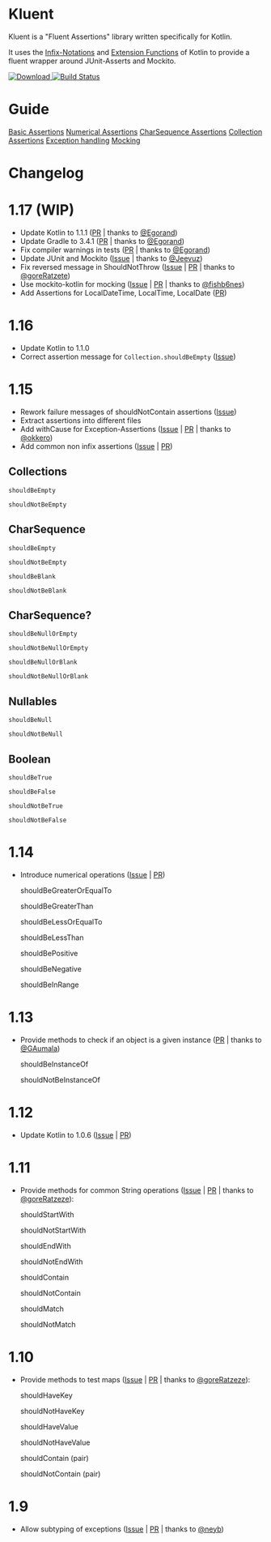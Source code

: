 # Kluent

Kluent is a "Fluent Assertions" library written specifically for Kotlin.

It uses the [Infix-Notations](https://kotlinlang.org/docs/reference/functions.html#infix-notation "Infix-Notation") and [Extension Functions](https://kotlinlang.org/docs/reference/extensions.html#extension-functions "Extension Functions") of Kotlin to provide a fluent wrapper around JUnit-Asserts and Mockito.

 [ ![Download](https://api.bintray.com/packages/markusamshove/maven/Kluent/images/download.svg) ](https://bintray.com/markusamshove/maven/Kluent/_latestVersion) [![Build Status](https://travis-ci.org/MarkusAmshove/Kluent.svg?branch=master)](https://travis-ci.org/MarkusAmshove/Kluent)


# Guide

[Basic Assertions](BasicAssertions.md)
[Numerical Assertions](NumericalAssertions.md)
[CharSequence Assertions](CharSequenceAssertions.md)
[Collection Assertions](CollectionAssertions.md)
[Exception handling](Exceptions.md)
[Mocking](Mocking.md)

# Changelog

# 1.17 (WIP)
* Update Kotlin to 1.1.1 ([PR](https://github.com/MarkusAmshove/Kluent/pull/28) | thanks to [@Egorand](https://github.com/Egorand))
* Update Gradle to 3.4.1 ([PR](https://github.com/MarkusAmshove/Kluent/pull/29) | thanks to [@Egorand](https://github.com/Egorand))
* Fix compiler warnings in tests ([PR](https://github.com/MarkusAmshove/Kluent/pull/30) | thanks to [@Egorand](https://github.com/Egorand))
* Update JUnit and Mockito ([Issue](https://github.com/MarkusAmshove/Kluent/issues/31) | thanks to [@Jeevuz](https://github.com/Jeevuz))
* Fix reversed message in ShouldNotThrow ([Issue](https://github.com/MarkusAmshove/Kluent/issues/33) | [PR](https://github.com/MarkusAmshove/Kluent/pull/34) | thanks to [@goreRatzete](https://github.com/goreRatzete))
* Use mockito-kotlin for mocking ([Issue](https://github.com/MarkusAmshove/Kluent/issues/32) | [PR](https://github.com/MarkusAmshove/Kluent/pull/35) | thanks to [@fishb6nes](https://github.com/fishb6nes))
* Add Assertions for LocalDateTime, LocalTime, LocalDate ([PR](https://github.com/MarkusAmshove/Kluent/pull/36))

# 1.16
* Update Kotlin to 1.1.0
* Correct assertion message for `Collection.shouldBeEmpty` ([Issue](https://github.com/MarkusAmshove/Kluent/issues/27))

# 1.15
* Rework failure messages of shouldNotContain assertions ([Issue](https://github.com/MarkusAmshove/Kluent/issues/20))
* Extract assertions into different files
* Add withCause for Exception-Assertions ([Issue](https://github.com/MarkusAmshove/Kluent/issues/24) | [PR](https://github.com/MarkusAmshove/Kluent/pull/25) | thanks to [@okkero](https://github.com/okkero))
* Add common non infix assertions ([Issue](https://github.com/MarkusAmshove/Kluent/issues/21) | [PR](https://github.com/MarkusAmshove/Kluent/pull/26))

## Collections

    shouldBeEmpty

    shouldNotBeEmpty

## CharSequence

    shouldBeEmpty

    shouldNotBeEmpty

    shouldBeBlank

    shouldNotBeBlank

## CharSequence?

    shouldBeNullOrEmpty

    shouldNotBeNullOrEmpty

    shouldBeNullOrBlank

    shouldNotBeNullOrBlank

## Nullables

    shouldBeNull

    shouldNotBeNull

## Boolean

    shouldBeTrue

    shouldBeFalse

    shouldNotBeTrue

    shouldNotBeFalse


# 1.14
* Introduce numerical operations ([Issue](https://github.com/MarkusAmshove/Kluent/issues/17) | [PR](https://github.com/MarkusAmshove/Kluent/pull/18))

    shouldBeGreaterOrEqualTo

    shouldBeGreaterThan

    shouldBeLessOrEqualTo

    shouldBeLessThan

    shouldBePositive

    shouldBeNegative

    shouldBeInRange

# 1.13
* Provide methods to check if an object is a given instance ([PR](https://github.com/MarkusAmshove/Kluent/pull/16) | thanks to [@GAumala](https://github.com/GAumala))

    shouldBeInstanceOf

    shouldNotBeInstanceOf

# 1.12
* Update Kotlin to 1.0.6 ([Issue](https://github.com/MarkusAmshove/Kluent/issues/14) | [PR](https://github.com/MarkusAmshove/Kluent/pull/15))

# 1.11
* Provide methods for common String operations ([Issue](https://github.com/MarkusAmshove/Kluent/issues/12) | [PR](https://github.com/MarkusAmshove/Kluent/pull/13) | thanks to [@goreRatzeze](https://github.com/goreRatzete)):

    shouldStartWith

    shouldNotStartWith

    shouldEndWith

    shouldNotEndWith

    shouldContain

    shouldNotContain

    shouldMatch

    shouldNotMatch

# 1.10

* Provide methods to test maps ([Issue](https://github.com/MarkusAmshove/Kluent/issues/10) | [PR](https://github.com/MarkusAmshove/Kluent/pull/11) | thanks to [@goreRatzeze](https://github.com/goreRatzete)):

    shouldHaveKey
    
    shouldNotHaveKey
    
    shouldHaveValue
    
    shouldNotHaveValue
    
    shouldContain (pair)
    
    shouldNotContain (pair)


# 1.9

* Allow subtyping of exceptions ([Issue](https://github.com/MarkusAmshove/Kluent/issues/7) | [PR](https://github.com/MarkusAmshove/Kluent/pull/8) | thanks to [@neyb](https://github.com/neyb))

